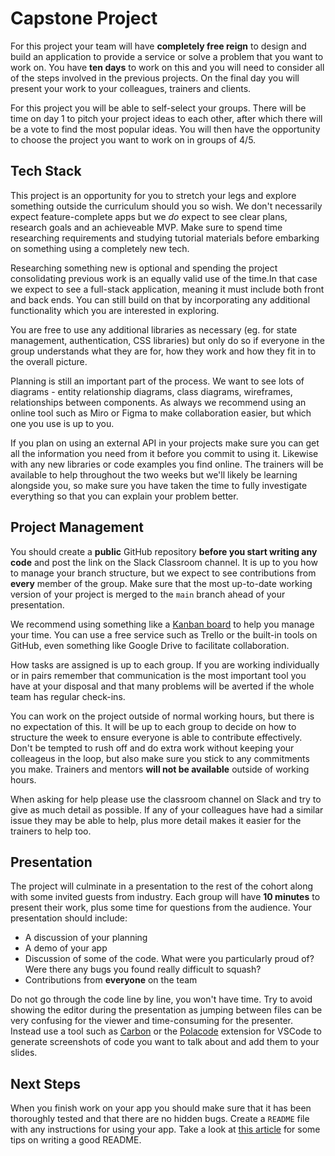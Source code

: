 # Capstone Project

For this project your team will have **completely free reign** to design and build an application to provide a service or solve a problem that you want to work on. You have **ten days** to work on this and you will need to consider all of the steps involved in the previous projects. On the final day you will present your work to your colleagues, trainers and clients.

For this project you will be able to self-select your groups. There will be time on day 1 to pitch your project ideas to each other, after which there will be a vote to find the most popular ideas. You will then have the opportunity to choose the project you want to work on in groups of 4/5.


## Tech Stack

This project is an opportunity for you to stretch your legs and explore something outside the curriculum should you so wish. We don't necessarily expect feature-complete apps but we *do* expect to see clear plans, research goals and an achieveable MVP. Make sure to spend time researching requirements and studying tutorial materials before embarking on something using a completely new tech.

Researching something new is optional and spending the project consolidating previous work is an equally valid use of the time.In that case we expect to see a full-stack application, meaning it must include both front and back ends. You can still build on that by incorporating any additional functionality which you are interested in exploring.

You are free to use any additional libraries as necessary (eg. for state management, authentication, CSS libraries) but only do so if everyone in the group understands what they are for, how they work and how they fit in to the overall picture.

Planning is still an important part of the process. We want to see lots of diagrams - entity relationship diagrams, class diagrams, wireframes, relationships between components. As always we recommend using an online tool such as Miro or Figma to make collaboration easier, but which one you use is up to you.

If you plan on using an external API in your projects make sure you can get all the information you need from it before you commit to using it. Likewise with any new libraries or code examples you find online. The trainers will be available to help throughout the two weeks but we'll likely be learning alongside you, so make sure you have taken the time to fully investigate everything so that you can explain your problem better.

## Project Management

You should create a **public** GitHub repository **before you start writing any code** and post the link on the Slack Classroom channel. It is up to you how to manage your branch structure, but we expect to see contributions from **every** member of the group. Make sure that the most up-to-date working version of your project is merged to the `main` branch ahead of your presentation.  

We recommend using something like a [Kanban board](https://kanbanize.com/kanban-resources/getting-started/what-is-kanban-board) to help you manage your time. You can use a free service such as Trello or the built-in tools on GitHub, even something like Google Drive to facilitate collaboration.

How tasks are assigned is up to each group. If you are working individually or in pairs remember that communication is the most important tool you have at your disposal and that many problems will be averted if the whole team has regular check-ins. 

You can work on the project outside of normal working hours, but there is no expectation of this. It will be up to each group to decide on how to structure the week to ensure everyone is able to contribute effectively. Don't be tempted to rush off and do extra work without keeping your colleageus in the loop, but also make sure you stick to any commitments you make. Trainers and mentors **will not be available** outside of working hours.

When asking for help please use the classroom channel on Slack and try to give as much detail as possible. If any of your colleagues have had a similar issue they may be able to help, plus more detail makes it easier for the trainers to help too.

## Presentation

The project will culminate in a presentation to the rest of the cohort along with some invited guests from industry. Each group will have **10 minutes** to present their work, plus some time for questions from the audience. Your presentation should include:

- A discussion of your planning
- A demo of your app
- Discussion of some of the code. What were you particularly proud of? Were there any bugs you found really difficult to squash?
- Contributions from **everyone** on the team

Do not go through the code line by line, you won't have time. Try to avoid showing the editor during the presentation as jumping between files can be very confusing for the viewer and time-consuming for the presenter. Instead use a tool such as [Carbon](https://carbon.now.sh/) or the [Polacode](https://marketplace.visualstudio.com/items?itemName=pnp.polacode) extension for VSCode to generate screenshots of code you want to talk about and add them to your slides.

## Next Steps

When you finish work on your app you should make sure that it has been thoroughly tested and that there are no hidden bugs. Create a `README` file  with any instructions for using your app. Take a look at [this article](https://www.freecodecamp.org/news/how-to-write-a-good-readme-file/) for some tips on writing a good README.
